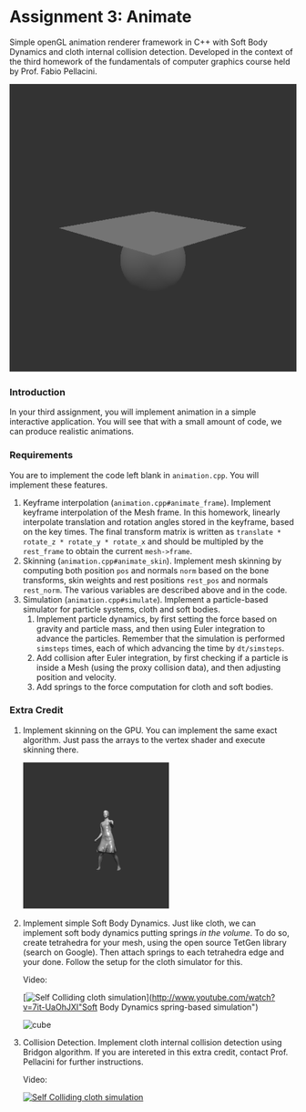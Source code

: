 # Assignment 3: Animate

Simple openGL animation renderer framework in C++ with Soft Body Dynamics and cloth internal collision detection. Developed in the context of the third homework of the fundamentals of computer graphics course held by Prof. Fabio Pellacini.

![self-colliding cloth](gif_out/15_cloth1.gif)

### Introduction

In your third assignment, you will implement animation in a simple interactive application. You will see that with a small amount of code, we can produce realistic animations.

### Requirements

You are to implement the code left blank in `animation.cpp`. You will implement these features.

1. Keyframe interpolation (`animation.cpp#animate_frame`). Implement keyframe interpolation of the Mesh frame. In this homework, linearly interpolate translation and rotation angles stored in the keyframe, based on the key times. The final transform matrix is written as `translate * rotate_z * rotate_y * rotate_x` and should be multipled by the `rest_frame` to obtain the current `mesh->frame`.
2. Skinning (`animation.cpp#animate_skin`). Implement mesh skinning by computing both position `pos` and normals `norm` based on the bone transforms, skin weights and rest positions `rest_pos` and normals `rest_norm`. The various variables are described above and in the code.
3. Simulation (`animation.cpp#simulate`). Implement a particle-based simulator for particle systems, cloth and soft bodies.
   1. Implement particle dynamics, by first setting the force based on gravity and particle mass, and then using Euler integration to advance the particles. Remember that the simulation is performed `simsteps` times, each of which advancing the time by `dt/simsteps`.
   2. Add collision after Euler integration, by first checking if a particle is inside a Mesh (using the proxy collision data), and then adjusting position and velocity.
   3. Add springs to the force computation for cloth and soft bodies.

### Extra Credit

1. Implement skinning on the GPU. You can implement the same exact algorithm. Just pass the arrays to the vertex shader and execute skinning there.

   <img src="out/05_swing_skinned_render_KEY00059.png" alt="05_swing_skinned_render" style="zoom:50%;" />

2. Implement simple Soft Body Dynamics. Just like cloth, we can implement soft body dynamics putting springs *in the volume*. To do so, create tetrahedra for your mesh, using the open source TetGen library (search on Google). Then attach springs to each tetrahedra edge and your done. Follow the setup for the cloth simulator for this.

   Video:

   [![Self Colliding cloth simulation](http://img.youtube.com/vi/7it-UaOhJXI/0.jpg)](http://www.youtube.com/watch?v=7it-UaOhJXI"Soft Body Dynamics spring-based simulation")

   ![cube](gif_out/13_cube1.gif)

3. Collision Detection. Implement cloth internal collision detection using Bridgon algorithm. If you are intereted in this extra credit, contact Prof. Pellacini for further instructions.

   Video:

   [![Self Colliding cloth simulation](http://img.youtube.com/vi/6adPi7e14tA/0.jpg)](http://www.youtube.com/watch?v=6adPi7e14tA "Self Colliding cloth simulation")
